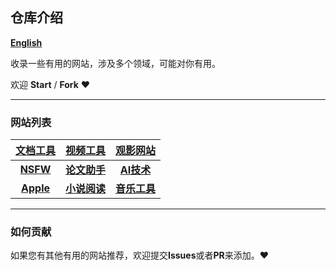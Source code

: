 ## 仓库介绍 
[**English**](assets/English.md)

收录一些有用的网站，涉及多个领域，可能对你有用。

欢迎 **Start** / **Fork** :heart:

---

### 网站列表

|[文档工具](docs/document.md)|[视频工具](docs/video.md)|[观影网站](docs/movie.md)|
|:---:|:---:|:---:|
|[**NSFW**](docs/nsfw.md)|[**论文助手**](docs/thesis.md)|[**AI技术**](docs/ai.md)|
|[**Apple**](docs/apple.md)|[**小说阅读**](docs/novel.md)|[**音乐工具**](docs/music.md)|

---

### 如何贡献
如果您有其他有用的网站推荐，欢迎提交**Issues**或者**PR**来添加。:heart:
